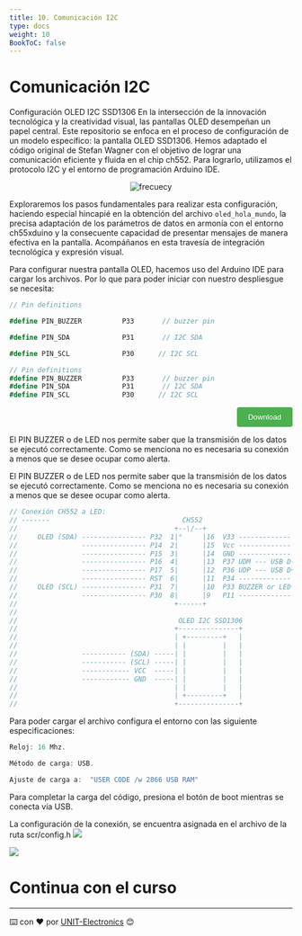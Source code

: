 ```yaml
---
title: 10. Comunicación I2C
type: docs
weight: 10
BookToC: false
---
```


# Comunicación I2C
Configuración OLED I2C SSD1306
En la intersección de la innovación tecnológica y la creatividad visual, las pantallas OLED desempeñan un papel central. Este repositorio se enfoca en el proceso de configuración de un modelo específico: la pantalla OLED SSD1306. Hemos adaptado el código original de Stefan Wagner con el objetivo de lograr una comunicación eficiente y fluida en el chip ch552. Para lograrlo, utilizamos el protocolo I2C y el entorno de programación Arduino IDE.




<p align="center">
    <img src="/docs/10-Comunicacion_I2C/images/oled.png" alt="frecuecy">
</p>

Exploraremos los pasos fundamentales para realizar esta configuración, haciendo especial hincapié en la obtención del archivo `oled_hola_mundo`, la precisa adaptación de los parámetros de datos en armonía con el entorno ch55xduino y la consecuente capacidad de presentar mensajes de manera efectiva en la pantalla. Acompáñanos en esta travesía de integración tecnológica y expresión visual.

Para configurar nuestra pantalla OLED, hacemos uso del Arduino IDE para cargar los archivos. Por lo que para poder iniciar con nuestro despliesgue se necesita:




```c#
// Pin definitions

#define PIN_BUZZER          P33       // buzzer pin

#define PIN_SDA             P31       // I2C SDA

#define PIN_SCL             P30      // I2C SCL


```
```c#
// Pin definitions
#define PIN_BUZZER          P33       // buzzer pin
#define PIN_SDA             P31       // I2C SDA
#define PIN_SCL             P30      // I2C SCL
```
<div style="text-align: right;">
    <a href="" download=".ino">
        <button style="background-color: #4CAF50; color: white; padding: 10px 20px; border: none; border-radius: 4px; cursor: pointer;">
            Download 
        </button>
    </a>
</div>

El PIN BUZZER o de LED nos permite saber que la transmisión de los datos se ejecutó correctamente. Como se menciona no es necesaria su conexión a menos que se desee ocupar como alerta.

 

El PIN BUZZER o de LED nos permite saber que la transmisión de los datos se ejecutó correctamente. Como se menciona no es necesaria su conexión a menos que se desee ocupar como alerta.

```js
// Conexión CH552 a LED:
// -------                                 CH552
//                                       +--\/--+
//     OLED (SDA) ---------------- P32  1|°     |16  V33 -------------
//                ---------------- P14  2|      |15  Vcc -------------
//                ---------------- P15  3|      |14  GND -------------
//                ---------------- P16  4|      |13  P37 UDM --- USB D-
//                ---------------- P17  5|      |12  P36 UDP --- USB D+
//                ---------------- RST  6|      |11  P34 -------------
//     OLED (SCL) ---------------- P31  7|      |10  P33 BUZZER or LED
//                ---------------- P30  8|      |9   P11 -------------
//                                       +------+
//                                          
//                                        OLED I2C SSD1306
//                                       +---------------+
//                                       | +---------+   |
//                                       | |         |   |
//                ----------- (SDA) -----| |         |   |
//                ----------- (SCL) -----| |         |   |
//                ------------ VCC  -----| |         |   |
//                ------------ GND  -----| |         |   |
//                                       | |         |   |
//                                       | +---------+   |
//                                       +---------------+
```
Para poder cargar el archivo configura el entorno con las siguiente especificaciones:

```c
Reloj: 16 Mhz.

Método de carga: USB.

Ajuste de carga a:  "USER CODE /w 2866 USB RAM"
```
Para completar la carga del código, presiona el botón de boot mientras se conecta vía USB.


La configuración de la conexión, se encuentra asignada en el archivo de la ruta scr/config.h
![](/docs/10-Comunicacion_I2C/images/buttons.png)


![](/docs/10-Comunicacion_I2C/images/oled2.png)


# Continua con el curso []()


---
⌨️ con ❤️ por [UNIT-Electronics](https://github.com/UNIT-Electronics) 😊